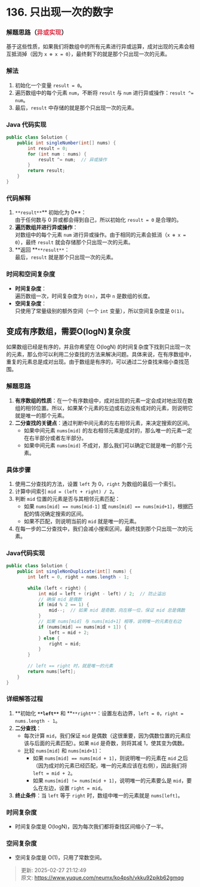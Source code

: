 # 136. 只出现一次的数字

### 解题思路（<font style="color:#DF2A3F;">异或实现</font>）
基于这些性质，如果我们将数组中的所有元素进行异或运算，成对出现的元素会相互抵消掉（因为 `x ⊕ x = 0`），最终剩下的就是那个只出现一次的元素。

### 解法
1. 初始化一个变量 `result = 0`。
2. 遍历数组中的每个元素 `num`，不断将 `result` 与 `num` 进行异或操作：`result ^= num`。
3. 最后，`result` 中存储的就是那个只出现一次的元素。

### Java 代码实现
```java
public class Solution {
    public int singleNumber(int[] nums) {
        int result = 0;
        for (int num : nums) {
            result ^= num;  // 异或操作
        }
        return result;
    }
}

```

### 代码解释
1. `**result**`** 初始化为 0**：  
由于任何数与 0 异或都会得到自己，所以初始化 `result = 0` 是合理的。
2. **遍历数组并进行异或操作**：  
对数组中的每个元素 `num` 进行异或操作。由于相同的元素会抵消（`x ⊕ x = 0`），最终 `result` 就会存储那个只出现一次的元素。
3. **返回 **`**result**`：  
最后，`result` 就是那个只出现一次的元素。

### 时间和空间复杂度
+ **时间复杂度**：  
遍历数组一次，时间复杂度为 `O(n)`，其中 `n` 是数组的长度。
+ **空间复杂度**：  
只使用了常量级别的额外空间（一个 `int` 变量），所以空间复杂度是 `O(1)`。

##  变成有序数组，需要O(logN)复杂度  
如果数组已经是有序的，并且你希望在 O(logN) 的时间复杂度下找到只出现一次的元素，那么你可以利用二分查找的方法来解决问题。具体来说，在有序数组中，重复的元素总是成对出现。由于数组是有序的，可以通过二分查找来缩小查找范围。

### 解题思路
1. **有序数组的性质**：在一个有序数组中，成对出现的元素一定会成对地出现在数组的相邻位置。所以，如果某个元素的左边或右边没有成对的元素，则说明它就是唯一的那个元素。
2. **二分查找的关键点**：通过判断中间元素的左右相邻元素，来决定搜索的区间。 
    - 如果中间元素 `nums[mid]` 的左右相邻元素是成对的，那么唯一的元素一定在右半部分或者左半部分。
    - 如果中间元素 `nums[mid]` 不成对，那么我们可以确定它就是唯一的那个元素。

### 具体步骤
1. 使用二分查找的方法，设置 `left` 为 0，`right` 为数组的最后一个索引。
2. 计算中间索引 `mid = (left + right) / 2`。
3. 判断 `mid` 位置的元素是否与其相邻元素匹配： 
    - 如果 `nums[mid] == nums[mid-1]` 或 `nums[mid] == nums[mid+1]`，根据匹配的情况确定搜索的区间。
    - 如果不匹配，则说明当前的 `mid` 就是唯一的元素。
4. 在每一步的二分查找中，我们会减小搜索区间，最终找到那个只出现一次的元素。

### Java代码实现
```java
public class Solution {
    public int singleNonDuplicate(int[] nums) {
        int left = 0, right = nums.length - 1;
        
        while (left < right) {
            int mid = left + (right - left) / 2;  // 防止溢出
            // 确保 mid 是偶数
            if (mid % 2 == 1) {
                mid--;  // 如果 mid 是奇数，向左移一位，保证 mid 总是偶数
            }
            // 如果 nums[mid] 与 nums[mid+1] 相等，说明唯一的元素在右边
            if (nums[mid] == nums[mid + 1]) {
                left = mid + 2;
            } else {
                right = mid;
            }
        }
        
        // left == right 时，就是唯一的元素
        return nums[left];
    }
}
```

### 详细解答过程
1. **初始化 **`**left**`** 和 **`**right**`：设置左右边界，`left = 0`，`right = nums.length - 1`。
2. **二分查找**： 
    - 每次计算 `mid`，我们保证 `mid` 是偶数（这很重要，因为偶数位置的元素应该与后面的元素匹配）。如果 `mid` 是奇数，则将其减 1，使其变为偶数。
    - 比较 `nums[mid]` 和 `nums[mid+1]`： 
        * 如果 `nums[mid] == nums[mid + 1]`，则说明唯一的元素在 `mid` 之后（因为成对的元素已经匹配，唯一的元素应该在右侧），因此我们将 `left = mid + 2`。
        * 如果 `nums[mid] != nums[mid + 1]`，说明唯一的元素要么是 `mid`，要么在左边，设置 `right = mid`。
3. **终止条件**：当 `left` 等于 `right` 时，数组中唯一的元素就是 `nums[left]`。

### 时间复杂度
+ 时间复杂度是 O(logN)，因为每次我们都将查找区间缩小了一半。

### 空间复杂度
+ 空间复杂度是 O(1)，只用了常数空间。



> 更新: 2025-02-27 21:12:49  
> 原文: <https://www.yuque.com/neumx/ko4psh/vkku92pikb62gmqg>